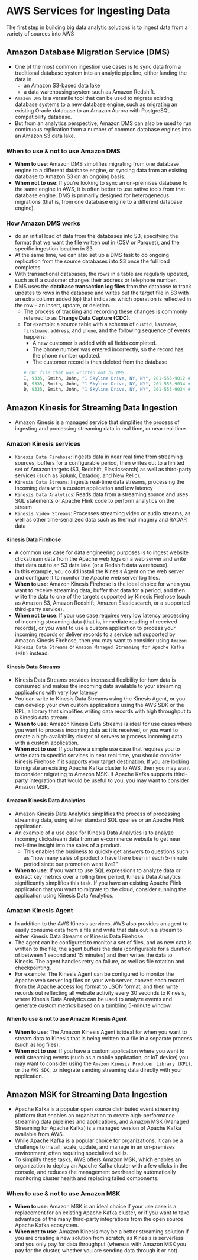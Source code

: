 # AWS Services for Ingesting Data
The first step in building big data analytic solutions is to ingest data from a variety of sources into AWS

## Amazon Database Migration Service (DMS)
- One of the most common ingestion use cases is to sync data from a traditional database system into an analytic pipeline, either landing the data in 
  - an Amazon S3-based data lake
  - a data warehousing system such as Amazon Redshift.
- `Amazon DMS` is a versatile tool that can be used to migrate existing database systems to a new database engine, such as migrating an existing Oracle database to an Amazon Aurora with PostgreSQL compatibility database. 
- But from an analytics perspective, Amazon DMS can also be used to run continuous replication from a number of common database engines into an Amazon S3 data lake.
### When to use & not to use Amazon DMS
- **When to use**: Amazon DMS simplifies migrating from one database engine to a different database engine, or syncing data from an existing database to Amazon S3 on an ongoing basis.
- **When not to use**: If you're looking to sync an on-premises database to the same engine in AWS, it is often better to use native tools from that database engine. DMS is primarily designed for heterogeneous migrations (that is, from one database engine to a different database engine).
### How Amazon DMS works
- do an initial load of data from the databases into S3, specifying the format that we want the file written out in (CSV or Parquet), and the specific ingestion location in S3.
- At the same time, we can also set up a DMS task to do ongoing replication from the source databases into S3 once the full load completes
- With transactional databases, the rows in a table are regularly updated, such as if a customer changes their address or telephone number. 
- DMS uses the **database transaction log files** from the database to track updates to rows in the database and writes out the target file in S3 with an extra column added (`Op`) that indicates which operation is reflected in the row – an insert, update, or deletion.
  - The process of tracking and recording these changes is commonly referred to as **Change Data Capture (CDC)**. 
  - For example: a source table with a schema of `custid`, `lastname`, `firstname`, `address`, and `phone`, and the following sequence of events happens:
    - A new customer is added with all fields completed.
    - The phone number was entered incorrectly, so the record has the phone number updated.
    - The customer record is then deleted from the database.
    ```Python
    # CDC file that was written out by DMS
    I, 9335, Smith, John, "1 Skyline Drive, NY, NY", 201-555-9012 # a new record was inserted into the table (represented by the I in the first column).
    U, 9335, Smith, John, "1 Skyline Drive, NY, NY", 201-555-9034 # a record was updated (represented by the U in the first column)
    D, 9335, Smith, John, "1 Skyline Drive, NY, NY", 201-555-9034 # this record was deleted from the table (represented by the D in the first column)
    ```
## Amazon Kinesis for Streaming Data Ingestion
- Amazon Kinesis is a managed service that simplifies the process of ingesting and processing streaming data in real time, or near real time.
### Amazon Kinesis services
  - `Kinesis Data Firehose`: Ingests  data in near real time from streaming sources, buffers for a configurable period, then writes out to a limited set of Amazon targets (S3, Redshift, Elasticsearch) as well as third-party services (such as Splunk, Datadog, and New Relic).
  - `Kinesis Data Streams`: Ingests real-time data streams, processing the incoming data with a custom application and low latency
  - `Kinesis Data Analytics`: Reads data from a streaming source and uses SQL statements or Apache Flink code to perform analytics on the stream
  - `Kinesis Video Streams`: Processes streaming video or audio streams, as well as other time-serialized data such as thermal imagery and RADAR data
#### Kinesis Data Firehose
- A common use case for data engineering purposes is to ingest website clickstream data from the Apache web logs on a web server and write that data out to an S3 data lake (or a Redshift data warehouse).
- In this example, you could install the Kinesis Agent on the web server and configure it to monitor the Apache web server log files.
- **When to use**: Amazon Kinesis Firehose is the ideal choice for when you want to receive streaming data, buffer that data for a period, and then write the data to one of the targets supported by Kinesis Firehose (such as Amazon S3, Amazon Redshift, Amazon Elasticsearch, or a supported third-party service).
- **When not to use**: If your use case requires very low latency processing of incoming streaming data (that is, immediate reading of received records), or you want to use a custom application to process your incoming records or deliver records to a service not supported by Amazon Kinesis Firehose, then you may want to consider using `Amazon Kinesis Data Streams` or `Amazon Managed Streaming for Apache Kafka (MSK)` instead.

#### Kinesis Data Streams
- Kinesis Data Streams provides increased flexibility for how data is consumed and makes the incoming data available to your streaming applications with very low latency 
- You can write to Kinesis Data Streams using the Kinesis Agent, or you can develop your own custom applications using the AWS SDK or the KPL, a library that simplifies writing data records with high throughput to a Kinesis data stream.
- **When to use**: Amazon Kinesis Data Streams is ideal for use cases where you want to process incoming data as it is received, or you want to create a high-availability cluster of servers to process incoming data with a custom application.
- **When not to use**: If you have a simple use case that requires you to write data to specific services in near real time, you should consider Kinesis Firehose if it supports your target destination. If you are looking to migrate an existing Apache Kafka cluster to AWS, then you may want to consider migrating to Amazon MSK. If Apache Kafka supports third-party integration that would be useful to you, you may want to consider Amazon MSK.

#### Amazon Kinesis Data Analytics
- Amazon Kinesis Data Analytics simplifies the process of processing streaming data, using either standard SQL queries or an Apache Flink application.
- An example of a use case for Kinesis Data Analytics is to analyze incoming clickstream data from an e-commerce website to get near real-time insight into the sales of a product. 
  - This enables the business to quickly get answers to questions such as "how many sales of product x have there been in each 5-minute period since our promotion went live?"
- **When to use**: If you want to use SQL expressions to analyze data or extract key metrics over a rolling time period, Kinesis Data Analytics significantly simplifies this task. If you have an existing Apache Flink application that you want to migrate to the cloud, consider running the application using Kinesis Data Analytics. 
### Amazon Kinesis Agent
- In addition to the AWS Kinesis services, AWS also provides an agent to easily consume data from a file and write that data out in a stream to either Kinesis Data Streams or Kinesis Data Firehose.
- The agent can be configured to monitor a set of files, and as new data is written to the file, the agent buffers the data (configurable for a duration of between 1 second and 15 minutes) and then writes the data to Kinesis. The agent handles retry on failure, as well as file rotation and checkpointing.
- For example: The Kinesis Agent can be configured to monitor the Apache web server log files on your web server, convert each record from the Apache access log format to JSON format, and then write records out reflecting all website activity every 30 seconds to Kinesis, where Kinesis Data Analytics can be used to analyze events and generate custom metrics based on a tumbling 5-minute window.

#### When to use & not to use Amazon Kinesis Agent
- **When to use**: The Amazon Kinesis Agent is ideal for when you want to stream data to Kinesis that is being written to a file in a separate process (such as log files).
- **When not to use**: If you have a custom application where you want to emit streaming events (such as a mobile application, or IoT device) you may want to consider using the `Amazon Kinesis Producer Library (KPL)`, or the `AWS SDK`, to integrate sending streaming data directly with your application.

## Amazon MSK for Streaming Data Ingestion
- Apache Kafka is a popular open source distributed event streaming platform that enables an organization to create high-performance streaming data pipelines and applications, and Amazon MSK (Managed Streaming for Apache Kafka) is a managed version of Apache Kafka available from AWS.
- While Apache Kafka is a popular choice for organizations, it can be a challenge to install, scale, update, and manage in an on-premises environment, often requiring specialized skills. 
- To simplify these tasks, AWS offers Amazon MSK, which enables an organization to deploy an Apache Kafka cluster with a few clicks in the console, and reduces the management overhead by automatically monitoring cluster health and replacing failed components.

### When to use & not to use Amazon MSK
- **When to use**: Amazon MSK is an ideal choice if your use case is a replacement for an existing Apache Kafka cluster, or if you want to take advantage of the many third-party integrations from the open source Apache Kafka ecosystem.
- **When not to use**: Amazon Kinesis may be a better streaming solution if you are creating a new solution from scratch, as Kinesis is serverless and you only pay for data throughput (whereas with Amazon MSK you pay for the cluster, whether you are sending data through it or not).
